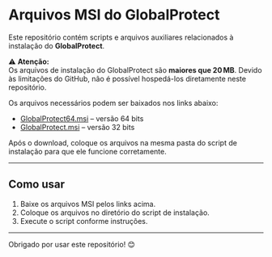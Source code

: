 # Arquivos MSI do GlobalProtect

Este repositório contém scripts e arquivos auxiliares relacionados à instalação do **GlobalProtect**.  

⚠️ **Atenção:**  
Os arquivos de instalação do GlobalProtect são **maiores que 20 MB**. Devido às limitações do GitHub, não é possível hospedá-los diretamente neste repositório.  

Os arquivos necessários podem ser baixados nos links abaixo:

- [GlobalProtect64.msi](https://cusco.ccsul.ufsm.br/apis/download/GlobalProtect64.msi) – versão 64 bits  
- [GlobalProtect.msi](https://cusco.ccsul.ufsm.br/apis/download/GlobalProtect.msi) – versão 32 bits

Após o download, coloque os arquivos na mesma pasta do script de instalação para que ele funcione corretamente.

---

## Como usar

1. Baixe os arquivos MSI pelos links acima.  
2. Coloque os arquivos no diretório do script de instalação.  
3. Execute o script conforme instruções.  

---

Obrigado por usar este repositório! 😊
